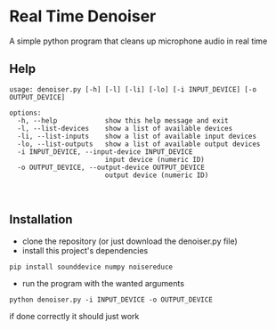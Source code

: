 # Real Time Denoiser


A simple python program that cleans up microphone audio in real time

## Help

```
usage: denoiser.py [-h] [-l] [-li] [-lo] [-i INPUT_DEVICE] [-o OUTPUT_DEVICE]

options:
  -h, --help            show this help message and exit
  -l, --list-devices    show a list of available devices
  -li, --list-inputs    show a list of available input devices
  -lo, --list-outputs   show a list of available output devices
  -i INPUT_DEVICE, --input-device INPUT_DEVICE
                        input device (numeric ID)
  -o OUTPUT_DEVICE, --output-device OUTPUT_DEVICE
                        output device (numeric ID)
```


<br>

## Installation

* clone the repository (or just download the denoiser.py file)
* install this project's dependencies

```
pip install sounddevice numpy noisereduce
```

* run the program with the wanted arguments

```
python denoiser.py -i INPUT_DEVICE -o OUTPUT_DEVICE
```

if done correctly it should just work
